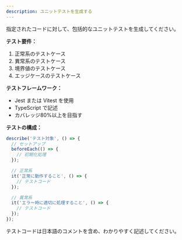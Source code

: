 ```yaml
---
description: ユニットテストを生成する
---
```


指定されたコードに対して、包括的なユニットテストを生成してください。

**テスト要件：**
1. 正常系のテストケース
2. 異常系のテストケース
3. 境界値のテストケース
4. エッジケースのテストケース

**テストフレームワーク：**
- Jest または Vitest を使用
- TypeScript で記述
- カバレッジ80%以上を目指す

**テストの構成：**
```typescript
describe('テスト対象', () => {
  // セットアップ
  beforeEach(() => {
    // 初期化処理
  });

  // 正常系
  it('正常に動作すること', () => {
    // テストコード
  });

  // 異常系
  it('エラー時に適切に処理すること', () => {
    // テストコード
  });
});
```

テストコードは日本語のコメントを含め、わかりやすく記述してください。
